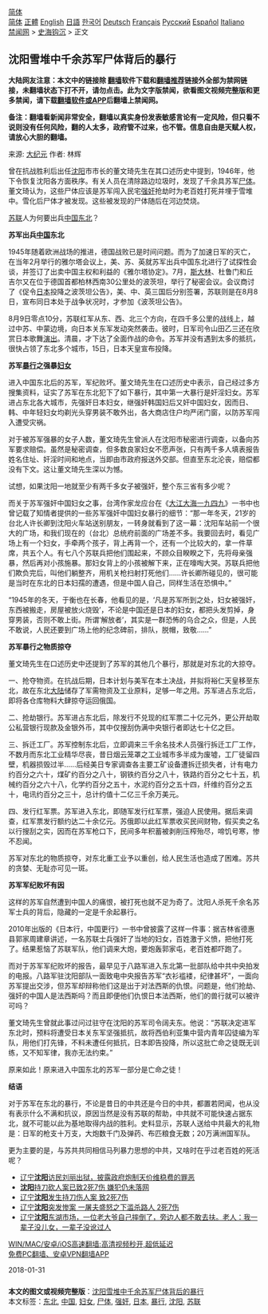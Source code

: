  <!-- 面包屑导航 --> <div class="breadcrumb"><!-- GTranslate: https://gtranslate.io/ -->  <div class="switcher notranslate">  <div class="selected">  <a href="#" onclick="return false;"> 简体</a>  </div>  <div class="option">  <a href="https://www.bannedbook.org" onclick="doGTranslate('zh-CN|zh-CN');jQuery('div.switcher div.selected a').html(jQuery(this).html());return false;" title="简体中文" class="nturl selected"> 简体</a>  <a href="https://www.bannedbook.org/zh-tw/" onclick="doGTranslate('zh-CN|zh-TW');jQuery('div.switcher div.selected a').html(jQuery(this).html());return false;" title="繁體中文" class="nturl"> 正體</a>  <a href="https://www.bannedbook.org/en/" onclick="doGTranslate('zh-CN|en');jQuery('div.switcher div.selected a').html(jQuery(this).html());return false;" title="English" class="nturl"> English</a>  <a href="https://www.bannedbook.org/ja/" onclick="doGTranslate('zh-CN|ja');jQuery('div.switcher div.selected a').html(jQuery(this).html());return false;" title="日本語" class="nturl"> 日語</a>  <a href="https://www.bannedbook.org/ko/" onclick="doGTranslate('zh-CN|ko');jQuery('div.switcher div.selected a').html(jQuery(this).html());return false;" title="한국어" class="nturl"> 한국어</a>  <a href="https://www.bannedbook.org/de/" onclick="doGTranslate('zh-CN|de');jQuery('div.switcher div.selected a').html(jQuery(this).html());return false;" title="Deutsch" class="nturl"> Deutsch</a>  <a href="https://www.bannedbook.org/fr/" onclick="doGTranslate('zh-CN|fr');jQuery('div.switcher div.selected a').html(jQuery(this).html());return false;" title="Français" class="nturl"> Français</a>  <a href="https://www.bannedbook.org/ru/" onclick="doGTranslate('zh-CN|ru');jQuery('div.switcher div.selected a').html(jQuery(this).html());return false;" title="Русский" class="nturl"> Русский</a>  <a href="https://www.bannedbook.org/es/" onclick="doGTranslate('zh-CN|es');jQuery('div.switcher div.selected a').html(jQuery(this).html());return false;" title="Español" class="nturl"> Español</a>  <a href="https://www.bannedbook.org/it/" onclick="doGTranslate('zh-CN|it');jQuery('div.switcher div.selected a').html(jQuery(this).html());return false;" title="Italiano" class="nturl"> Italiano</a>  </div>  </div>      <div class='breadcrumb-sub'><!-- Breadcrumb NavXT 6.3.0 --> <a href="https://www.bannedbook.org/" class="home">禁闻网</a> &gt; <a href="https://www.bannedbook.org/bnews/lishi/" class="category">史海钩沉</a> &gt; 正文</div></div><h2>沈阳雪堆中千余苏军尸体背后的暴行</h2> <p class="notice"><b>大陆网友注意：本文中的链接除 <a href="https://github.com/bannedbook/fanqiang" >翻墙</a>软件下载和<a href="https://github.com/killgcd/justmysocks/blob/master/README.md">翻墙推荐</a>链接外全部为禁网链接，未翻墙状态下打不开，请勿点击。此为文字版禁闻，欲看图文视频完整版和更多禁闻，请下载<a href="https://github.com/bannedbook/fanqiang">翻墙软件或APP</a>后翻墙上禁闻网。</p><p>备注：翻墙看新闻非常安全，翻墙以真实身份发表敏感言论有一定风险，但只看不说则没有任何风险，翻的人太多，政府管不过来，也不管。信息自由是天赋人权，请放心大胆的翻墙。</b></p>  <div class="entry"> <p>来源:&nbsp;<span class='wp_keywordlink_affiliate'><a href="http://www.epochtimes.com/" title="大纪元" target="_blank">大纪元</a></span>                            作者:&nbsp;林辉                                                 </p> <p>曾在抗战胜利后出任<a href="https://www.bannedbook.org/bnews/tag/%e6%b2%88%e9%98%b3/" class="st_tag internal_tag" rel="tag" title="标签 沈阳 下的日志">沈阳</a>市市长的董文琦先生在其口述历史中提到，1946年，他下令恢复沈阳各方面秩序。有关人员在清除路边垃圾时，发现了千余具苏军<a href="https://www.bannedbook.org/bnews/tag/%E5%B0%B8%E4%BD%93/" class="st_tag internal_tag" rel="tag" title="标签 尸体 下的日志">尸体</a>。董文琦认为，这些尸体应该是苏军闯入民宅<a href="https://www.bannedbook.org/bnews/tag/%e5%bc%ba%e5%a5%b8/" class="st_tag internal_tag" rel="tag" title="标签 强奸 下的日志">强奸</a>抢劫时为老百姓打死并埋于雪堆中。雪化后尸体才被发现。这些被发现的尸体随后在河边焚烧。</p> <p><a href="https://www.bannedbook.org/bnews/tag/%E8%8B%8F%E8%81%94/" class="st_tag internal_tag" rel="tag" title="标签 苏联 下的日志">苏联</a>人为何要出兵<span class='wp_keywordlink_affiliate'><a href="https://www.bannedbook.org/" title="中国" target="_blank">中国</a></span><a href="https://www.bannedbook.org/bnews/tag/%e4%b8%9c%e5%8c%97/" class="st_tag internal_tag" rel="tag" title="标签 东北 下的日志">东北</a>？</p> <p><strong>苏军出兵<a href="https://www.bannedbook.org/bnews/tag/%E4%B8%AD%E5%9B%BD/" class="st_tag internal_tag" rel="tag" title="标签 中国 下的日志">中国</a>东北</strong></p> <p>1945年随着欧洲战场的推进，德国战败已是时间问题。而为了加速日军的灭亡，在当年2月举行的雅尔塔会议上，美、苏、英就苏军出兵中国东北进行了试探性会谈，并签订了出卖中国主权和利益的《雅尔塔协定》。7月，<span class='wp_keywordlink'><a href="https://www.bannedbook.org/forum2/topic1256.html" title="斯大林（上、中、下册）" target="_blank">斯大林</a></span>、杜鲁门和丘吉尔又在位于德国首都柏林西南30公里处的波茨坦，举行了秘密会议。会议商讨了《促令<a href="https://www.bannedbook.org/bnews/tag/%e6%97%a5%e6%9c%ac/" class="st_tag internal_tag" rel="tag" title="标签 日本 下的日志">日本</a>投降之波茨坦公告》，美、中、英三国后分别签署，苏联则是在8月8日，宣布同日本处于战争状况时，才参加《波茨坦公告》。</p> <p>8月9日零点10分，苏联红军从东、西、北三个方向，在四千多公里的战线上，越过中苏、中蒙边境，向日本关东军发动突然袭击。彼时，日军司令山田乙三还在欣赏日本歌舞<span class='wp_keywordlink_affiliate'><a href="https://zh-cn.shenyunperformingarts.org/" title="演出" target="_blank">演出</a></span>。清晨，才下达了全面作战的命令。苏军并没有遇到太多的抵抗，很快占领了东北多个城市，15日，日本天皇宣布投降。</p> <p><strong>苏军<a href="https://www.bannedbook.org/bnews/tag/%E6%9A%B4%E8%A1%8C/" class="st_tag internal_tag" rel="tag" title="标签 暴行 下的日志">暴行</a>之强暴<a href="https://www.bannedbook.org/bnews/tag/%E5%A6%87%E5%A5%B3/" class="st_tag internal_tag" rel="tag" title="标签 妇女 下的日志">妇女</a></strong></p>  <p>进入中国东北后的苏军，军纪败坏。董文琦先生在口述历史中表示，自己经过多方搜集资料，证实了苏军在东北犯下了如下暴行，其中第一大暴行是奸淫妇女。苏军进占东北各大城市，先强奸日本妇女，继强奸韩国妇后又奸中国妇女，因而日、韩、中年轻妇女均剃光头穿男装不敢外出，各大商店住户均严闭门窗，以防苏军闯入遭受灾祸。</p> <p>对于被苏军强暴的女子人数，董文琦先生曾派人在沈阳市秘密进行调查，以备向苏军要求赔偿。虽然是秘密调查，但多数良家妇女不愿声张，只有两千多人填表报告姓名住址、奸淫时间和地点，当即由市政府报送外交部。但直至东北沦丧，赔偿都没有下文。这让董文琦先生深以为憾。</p> <p>试想，如果沈阳一地就至少有两千多女子被强奸，整个东三省有多少呢？</p> <p>而关于苏军强奸中国妇女之事，台湾作家龙应台在《<span class='wp_keywordlink'><a href="https://www.bannedbook.org/forum2/topic1516.html" title="龙应台《大江大海一九四九》" target="_blank">大江大海一九四九</a></span>》一书中也曾记载了知情者提供的一些苏军强奸中国妇女暴行的细节：“那一年冬天，21岁的台北人许长卿到沈阳火车站送别朋友，一转身就看到了这一幕：沈阳车站前一个很大的广场，和我们现在的（台北）总统府前面的广场差不多。我要回去时，看见广场上有一个妇女，手牵两个孩子，背上再背一个，还有一个比较大的，拿一件草席，共五个人。有七八个苏联兵把他们围起来，不顾众目睽睽之下，先将母亲强暴，然后再对小孩施暴。那妇女背上的小孩被解下来，正在嚎啕大哭。苏联兵把他们欺负完后，叫他们躺整齐，用机关枪扫射打死他们……许长卿所碰见的，很可能是当时在东北的日本妇孺的遭遇，但是中国人自己，同样生活在恐惧中。”</p> <p>“1945年的冬天，于衡也在长春，他看见的是，‘凡是苏军所到之处，妇女被强奸，东西被搬走，房屋被放火烧毁’，不论是中国还是日本的妇女，都把头发剪掉，身穿男装，否则不敢上街。所谓‘解放者’，其实是一群恐怖的乌合之众，但是，人民不敢说，人民还要到广场上他的纪念碑前，排队，脱帽，致敬……”</p> <p><strong>苏军暴行之物质掠夺</strong></p> <p>董文琦先生在口述历史中还提到了苏军的其他几个暴行，那就是对东北的大掠夺。</p>  <p>一、抢夺物资。在抗战后期，日本计划与美军在本土决战，并拟将裕仁天皇移至东北，故在东北<span class='wp_keywordlink_affiliate'><a href="https://www.bannedbook.org/" title="大陆" target="_blank">大陆</a></span>储存了军需物资及工业原料，足够一年之用。苏军进占东北后，即将各仓库物料大肆掠夺运回俄国。</p> <p>二、抢劫银行。苏军进占东北后，除发行不兑现的红军票二十亿元外，更公开劫取公私营银行现款及金银外币，其中仅搜刮伪满中央银行者即达七十亿之巨。</p> <p>三、拆迁工厂。苏军控制东北后，立即调来三千余名技术人员强行拆迁工厂工作，不数月而东北工业精华尽丧，昔日烟云笼罩之工业城市多半成为废墟，工厂徒留四壁，机器损毁过半……后经美日专家调查各主要工矿设备遭拆迁损失者，计有电力约百分之六十，煤矿约百分之八十，钢铁约百分之八十，铁路约百分之七十五，机械约百分之六十八，化学约百分之五十，水泥约百分之五十四，纤维约百分之五十，电讯约百分之三十，总计约值十二亿三千余万美元。</p> <p>四、发行红军票。苏军进入东北，即随军发行红军票，强迫人民使用。据后来调查，红军票发行额约达二十余亿元。苏俄即以此红军票收买民间财物，假买卖之名以行搜刮之实，因而在苏军枪口下，民间多年积蓄被剥削压榨殆尽，啼饥号寒，惨不忍闻。</p> <p>苏军对东北的物质掠夺，对东北重工业予以重创，给人民生活也造成了困难。苏共的贪婪、无耻亦可见一斑。</p> <p><strong>苏军军纪败坏有因</strong></p> <p>这样的苏军自然遭到中国人的痛恨，被打死也就不足为奇了。沈阳人杀死千余名苏军士兵的背后，隐藏的一定是千余起暴行。</p>  <p>2010年出版的《日本行，中国更行》一书中曾披露了这样一件事：据吉林省德惠县郭家周建章讲述，一名苏联士兵强奸了当地的妇女，百姓激于义愤，把他打死了。结果惹恼了苏联军队，他们调来大炮，要炮轰郭家屯，老百姓都吓跑了。</p> <p>而对于苏军军纪败坏的报告，最早见于八路军进入东北第一批部队给中共中央拍发的电报。八路军驻沈阳部队一面致电中央报告苏军“衣衫褴褛，纪律甚坏”，一面向苏军提出交涉，但苏军却辩称他们这是出于对法西斯的仇恨。问题是，他们抢劫、强奸的中国人是法西斯吗？而且即便他们仇恨日本法西斯，他们的兽行就可以被许可吗？</p> <p>董文琦先生曾就此事过问过驻守在沈阳的苏军司令阔夫东。他说：“苏联决定进军东北时，预料将遭受日本关东军坚强抵抗，故将西伯利亚集中营内青年囚徒编为军队，用他们打先锋，不料未遭任何抵抗，日本即告投降，所以这批亡命之徒既无训练，又不知军律，我亦无法约束。”</p> <p>原来如此！原来进入中国东北的苏军一部分是亡命之徒！</p> <p><strong>结语</strong></p> <p>对于苏军在东北的暴行，不论是昔日的中共还是今日的中共，都置若罔闻，也从没有表示什么不满和抗议，原因当然是没有苏联的帮助，中共就不可能快速占据东北，就不可能以此为基地取得内战的胜利。史料显示，苏联人送给中共最大的礼物是：日军的枪支十万支，大炮数千门及弹药、布匹粮食无数；20万满洲国军队。</p> <p>更为主要的是，与苏共共同相信马列暴力思想的中共，又啥时在乎过老百姓的死活呢？</p>  <ul class='op-related-articles' title='相关阅读'> <li><a href='https://www.bannedbook.org/bnews/weiquan/20210715/1587842.html' target='_blank'>辽宁<b>沈阳</b>访民刘丽出狱&#65292;披露政府炮制天价维稳费的罪恶</a></li> <li><a href='https://www.bannedbook.org/bnews/ssgc/20210714/1587127.html' target='_blank'><b>沈阳</b>持刀砍人案已致2死7伤 嫌犯仍未落网</a></li> <li><a href='https://www.bannedbook.org/bnews/cbnews/20210714/1587122.html' target='_blank'>辽宁<b>沈阳</b>发生持刀伤人案 致2死7伤</a></li> <li><a href='https://www.bannedbook.org/bnews/cnnews/20210714/1587040.html' target='_blank'>辽宁<b>沈阳</b>突发惨案 一屠夫盛怒之下滥杀路人 2死7伤</a></li> <li><a href='https://www.bannedbook.org/bnews/bannedvideo/20210706/1581465.html' target='_blank'>辽宁<b>沈阳</b>东湖市场，一位老大爷自己摔倒了，旁边人都不敢去扶。老人：我一辈子没儿女，一辈子没讹过人</a></li> </ul> <p class="texttj"> <a href="https://github.com/bannedbook/fanqiang/wiki/V2ray%E6%9C%BA%E5%9C%BA" target="_blank">WIN/MAC/安卓/iOS高速翻墙:高清视频秒开,超低延迟</a><br/> <a href="https://github.com/bannedbook/fanqiang/wiki/%E7%A6%81%E9%97%BB%E7%BD%91%E5%AE%89%E5%8D%93%E7%BF%BB%E5%A2%99%E6%96%B0%E9%97%BBAPP" target="_blank">免费PC翻墙、安卓VPN翻墙APP</a></p><p>2018-01-31</p><a name='sharetosocial'></a>  <div style="margin-bottom:5px;padding-bottom:5px;clear:both"> <div id="archive-pix-1" class="banner-ads"> <!-- AuctionX Display platform tag START --> <div id="26318x728x90x621x_ADSLOT2" clicktrack="%%CLICK_URL_ESC%%"></div> <!-- AuctionX Display platform tag END --> </div> <div id="archive-pix-2" class="banner-ads"> <!-- AuctionX Display platform tag START --> <div id="26315x300x250x621x_ADSLOT2" clicktrack="%%CLICK_URL_ESC%%"></div> <!-- AuctionX Display platform tag END --> </div> </div>    <div id="archive-pix-1" class="banner-ads"> <!-- AuctionX Display platform tag START --> <div id="26318x728x90x621x_ADSLOT3" clicktrack="%%CLICK_URL_ESC%%"></div> <!-- AuctionX Display platform tag END --> </div> <div><b>本文的图文或视频完整版</b>：<a href='https://www.bannedbook.org/bnews/lishi/20210719/1589790.html'>沈阳雪堆中千余苏军尸体背后的暴行</a></div>  </div><!--END ENTRY--> <div class="postfooter"> <div>本文标签：<a href="https://www.bannedbook.org/bnews/tag/%e4%b8%9c%e5%8c%97/" rel="tag">东北</a>, <a href="https://www.bannedbook.org/bnews/tag/%E4%B8%AD%E5%9B%BD/" rel="tag">中国</a>, <a href="https://www.bannedbook.org/bnews/tag/%E5%A6%87%E5%A5%B3/" rel="tag">妇女</a>, <a href="https://www.bannedbook.org/bnews/tag/%E5%B0%B8%E4%BD%93/" rel="tag">尸体</a>, <a href="https://www.bannedbook.org/bnews/tag/%e5%bc%ba%e5%a5%b8/" rel="tag">强奸</a>, <a href="https://www.bannedbook.org/bnews/tag/%e6%97%a5%e6%9c%ac/" rel="tag">日本</a>, <a href="https://www.bannedbook.org/bnews/tag/%E6%9A%B4%E8%A1%8C/" rel="tag">暴行</a>, <a href="https://www.bannedbook.org/bnews/tag/%e6%b2%88%e9%98%b3/" rel="tag">沈阳</a>, <a href="https://www.bannedbook.org/bnews/tag/%E8%8B%8F%E8%81%94/" rel="tag">苏联</a></div>  </div><!--END POSTFOOTER--> 